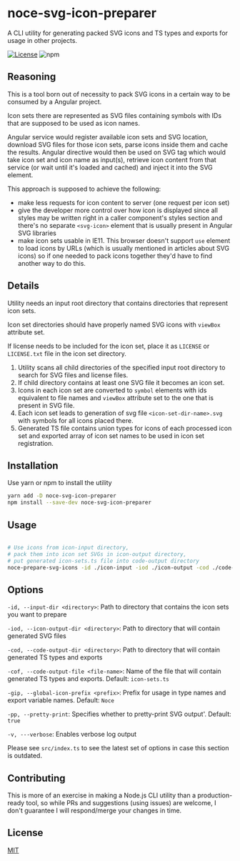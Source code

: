 # noce-svg-icon-preparer

A CLI utility for generating packed SVG icons and TS types and exports for usage in other projects.

[![License](https://img.shields.io/npm/l/noce-svg-icon-preparer.svg)](https://www.npmjs.com/package/noce-svg-icon-preparer)
![npm](https://img.shields.io/npm/v/noce-svg-icon-preparer)

## Reasoning

This is a tool born out of necessity to pack SVG icons in a certain way to be consumed by a Angular project.

Icon sets there are represented as SVG files containing symbols with IDs that are supposed to be used as icon names.

Angular service would register available icon sets and SVG location, download SVG files for those icon sets,
parse icons inside them and cache the results. Angular directive would then be used on SVG tag
which would take icon set and icon name as input(s), retrieve icon content from that service
(or wait until it's loaded and cached) and inject it into the SVG element.

This approach is supposed to achieve the following:
- make less requests for icon content to server (one request per icon set)
- give the developer more control over how icon is displayed since all styles may be written
right in a caller component's styles section and there's no separate `<svg-icon>` element that is usually present in
Angular SVG libraries
- make icon sets usable in IE11. This browser doesn't support `use` element to load icons by URLs (which is usually
mentioned in articles about SVG icons) so if one needed to pack icons together they'd have to find another way to do
this.

## Details

Utility needs an input root directory that contains directories that represent icon sets.

Icon set directories should have properly named SVG icons with `viewBox` attribute set.

If license needs to be included for the icon set, place it as `LICENSE` or `LICENSE.txt` file in the icon set directory.

1. Utility scans all child directories of the specified input root directory to search for SVG files and license files.
2. If child directory contains at least one SVG file it becomes an icon set.
3. Icons in each icon set are converted to `symbol` elements with ids equivalent to file names and `viewBox` attribute
set to the one that is present in SVG file.
4. Each icon set leads to generation of svg file `<icon-set-dir-name>.svg` with symbols for all icons placed there.
5. Generated TS file contains union types for icons of each processed icon set and exported array of icon set names
to be used in icon set registration.

## Installation

Use yarn or npm to install the utility

```bash
yarn add -D noce-svg-icon-preparer
npm install --save-dev noce-svg-icon-preparer
```

## Usage

```bash

# Use icons from icon-input directory,
# pack them into icon set SVGs in icon-output directory,
# put generated icon-sets.ts file into code-output directory
noce-prepare-svg-icons -id ./icon-input -iod ./icon-output -cod ./code-output
```

## Options

`-id, --input-dir <directory>`: Path to directory that contains the icon sets you want to prepare

`-iod, --icon-output-dir <directory>`: Path to directory that will contain generated SVG files

`-cod, --code-output-dir <directory>`: Path to directory that will contain generated TS types and exports

`-cof, --code-output-file <file-name>`: Name of the file that will contain generated TS types and exports. Default:
`icon-sets.ts`

`-gip, --global-icon-prefix <prefix>`: Prefix for usage in type names and export variable names. Default: `Noce`

`-pp, --pretty-print`: Specifies whether to pretty-print SVG output'. Default: `true`

`-v, ---verbose`: Enables verbose log output

Please see `src/index.ts` to see the latest set of options in case this section is outdated.


## Contributing
This is more of an exercise in making a Node.js CLI utility than a production-ready tool, so while PRs and suggestions
(using issues) are welcome, I don't guarantee I will respond/merge your changes in time.

## License
[MIT](https://choosealicense.com/licenses/mit/)
